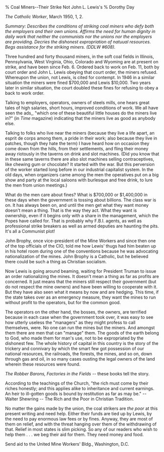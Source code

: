 % Coal Miners--Their Strike Not John L. Lewis's
% Dorothy Day

*The Catholic Worker*, March 1950, 1, 2.

*Summary: Describes the conditions of striking coal miners who defy both
the employers and their own unions. Affirms the need for human dignity
in daily work that neither the communists nor the unions nor the
employers are providing. Decries the dishonest expropriation of natuual
resources. Begs assistance for the striking miners. (DDLW \#608).*

Three hundred and forty thousand miners, in the soft coal fields in
Illinois, Pennsylvania, West Virginia, Ohio, Colorado and Wyoming are at
present on strike, and have been since Feb. 6. Ordered back to work on
Feb. 11, both by court order and John L. Lewis obeying that court order,
the miners refused. Whereupon the union, not Lewis, is cited for
contempt. In 1946 in a similar situation the miners were fined \$700,000
and Lewis \$10,000. Two years later in similar situation, the court
doubled these fines for refusing to obey a back to work order.

Talking to employers, operators, owners of steels mills, one hears great
tales of high salaries, short hours, improved conditions of work. We all
have seen the ads,, "which one of these beautiful little houses do the
miners live in?" (in *Time* magazine) indicating that the miners live as
good as anybody else.

Talking to folks who live near the miners (because they live a life
apart, an esprit de corps among them, a pride in their work; also
because they live in patches, though they hate the term) I have heard
how on occasion they come down from the hills, from their settlements,
and fling their money away riotously in the taverns on drink and slot
machines. (Did you know that in these same taverns there are also slot
machines selling contraceptives, like chewing gum or chocolate? It
started with the war. But this perversion of the worker started long
before in our industrial capitalist system. In the old days, when
organizers came among the men the operatives put on a big show and party
at the local saloons with burlesque and free drink, to lure the men from
union meetings.)

What do the men care about fines? What is \$700,000 or \$1,400,000 in
these days when the government is tossing about billions. The class war
is on. It has always been on, and until the men get what they want money
doesn't mean a thing. That is the way they act. What they want is
ownership, even if it begins only with a share in the management, which
the Popes have called for. That is probably why F.B.I. agents, as well
as professional strike breakers as well as armed deputies are haunting
the pits. It's all a Communist plot!

John Brophy, once vice-president of the Mine Workers and since then one
of the top officials of the CIO, told me how Lewis' thugs had him beaten
up in his hotel room during one of the conventions because he was
advocating nationalization of the mines. John Brophy is a Catholic, but
he believed there could be such a thing as Christian socialism.

Now Lewis is going around beaming, waiting for President Truman to issue
an order nationalizing the mines. It doesn't mean a thing as far as
profits are concerned. It just means that the miners still respect their
government (but do not respect the mine owners) and have been willing to
cooperate with it. But they have also seen what it means by now and are
hedging. This time, if the state takes over as an emergency measure,
they want the mines to run without profit to the operators, but for the
common good.

The operators on the other hand, the bosses, the owners, are terrified
because in each case when the government took over, it was easy to see
how utterly useless the "managers" as they might profess to call
themselves, were. No one can run the mines but the miners. And amongst
them there are men that can "manage" them. The goods of the earth belong
to God, who made them for man's use, not to be expropriated by the
dishonest few. The whole history of capital in this country is the story
of the trickery and connivary by which the smart few got possession of
our national resources, the railroads, the forests, the mines, and so
on, down through gas and oil, in so many cases ousting the legal owners
of the land wherein these resources were found.

*The Robber Barons, Factories in the Fields* -- these books tell the
story.

According to the teachings of the Church, "the rich must come by their
riches honestly; and this applies alike to inheritance and current
earnings. An heir to ill-gotten goods is bound by restitution as far as
may be." -- Walter Shewring -- The Rich and the Poor in Christian
Tradition.

No matter the gains made by the union, the coal strikers are *the poor*
at this present writing and need help. Either their funds are tied up by
Lewis, by the need to pay enormous law fees or by fines. Anyway, they
are most of them on relief, and with the threat hanging over them of the
withdrawing of that. Relief in most states is slim picking. So any of
our readers who wish to help them . . . we beg their aid for them. They
need money and food.

Send aid to the United Mine Workers' Bldg., Washington, D.C.
